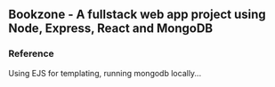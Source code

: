 ## Bookzone - A fullstack web app project using Node, Express, React and MongoDB

### Reference
Using EJS for templating, running mongodb locally...


